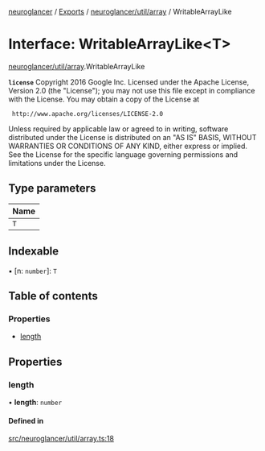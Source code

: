 [neuroglancer](../README.md) / [Exports](../modules.md) / [neuroglancer/util/array](../modules/neuroglancer_util_array.md) / WritableArrayLike

# Interface: WritableArrayLike<T\>

[neuroglancer/util/array](../modules/neuroglancer_util_array.md).WritableArrayLike

**`license`**
Copyright 2016 Google Inc.
Licensed under the Apache License, Version 2.0 (the "License");
you may not use this file except in compliance with the License.
You may obtain a copy of the License at

     http://www.apache.org/licenses/LICENSE-2.0

Unless required by applicable law or agreed to in writing, software
distributed under the License is distributed on an "AS IS" BASIS,
WITHOUT WARRANTIES OR CONDITIONS OF ANY KIND, either express or implied.
See the License for the specific language governing permissions and
limitations under the License.

## Type parameters

| Name |
| :------ |
| `T` |

## Indexable

▪ [n: `number`]: `T`

## Table of contents

### Properties

- [length](neuroglancer_util_array.WritableArrayLike.md#length)

## Properties

### length

• **length**: `number`

#### Defined in

[src/neuroglancer/util/array.ts:18](https://github.com/ActiveBrainAtlas2/neuroglancer/blob/034b457d/src/neuroglancer/util/array.ts#L18)
